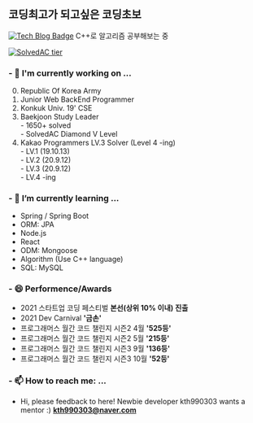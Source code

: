 ## 코딩최고가 되고싶은 코딩초보
 [![Tech Blog Badge](http://img.shields.io/badge/-Tech%20blog-black?style=flat-square&logo=github&link=https://kth990303.tistory.com)](https://kth990303.tistory.com)  C++로 알고리즘 공부해보는 중
 
 [![SolvedAC tier](http://mazassumnida.wtf/api/generate_badge?boj=kth990303)](https://solved.ac/profile/kth990303)
 
### - 🔭 I'm currently working on ...
   0. Republic Of Korea Army
   1. Junior Web BackEnd Programmer
   2. Konkuk Univ. 19' CSE
   3. Baekjoon Study Leader\
    - 1650+ solved\
    - SolvedAC Diamond V Level
   4. Kakao Programmers LV.3 Solver (Level 4 -ing)\
    - LV.1 (19.10.13)\
    - LV.2 (20.9.12)\
    - LV.3 (20.9.12)\
    - LV.4 -ing

### - 🌱 I’m currently learning ...
  - Spring / Spring Boot
  - ORM: JPA
  - Node.js
  - React
  - ODM: Mongoose
  - Algorithm (Use C++ language)
  - SQL: MySQL

### - 😄 Performence/Awards
  - 2021 스타트업 코딩 페스티벌 <strong>본선(상위 10% 이내) 진출</strong>
  - 2021 Dev Carnival <strong>'금손'</strong>
  - 프로그래머스 월간 코드 챌린지 시즌2 4월 <strong>'525등'</strong>
  - 프로그래머스 월간 코드 챌린지 시즌2 5월 <strong>'215등'</strong>
  - 프로그래머스 월간 코드 챌린지 시즌3 9월 <strong>'136등'</strong>
  - 프로그래머스 월간 코드 챌린지 시즌3 10월 <strong>'52등'</strong>
  
### - 📫 How to reach me: ...
   - Hi, please feedback to here! Newbie developer kth990303 wants a mentor :)
  <strong>kth990303@naver.com</strong>

<!--
**kth990303/kth990303** is a ✨ _special_ ✨ repository because its `README.md` (this file) appears on your GitHub profile.

Here are some ideas to get you started:


- 👯 I’m looking to collaborate on ...
- 🤔 I’m looking for help with ...
- 💬 Ask me about ...

- 😄 Pronouns: ...
- ⚡ Fun fact: ...
-->
